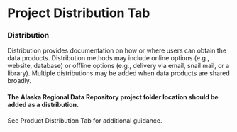 # Project Distribution Tab

### **Distribution**

Distribution provides documentation on how or where users can obtain the data products.  Distribution methods may include online options (e.g., website, database) or offline options (e.g., delivery via email, snail mail, or a library).  Multiple distributions may be added when data products are shared broadly.

#### The Alaska Regional Data Repository project folder location should be added as a distribution.  &#x20;

See Product Distribution Tab for additional guidance.
